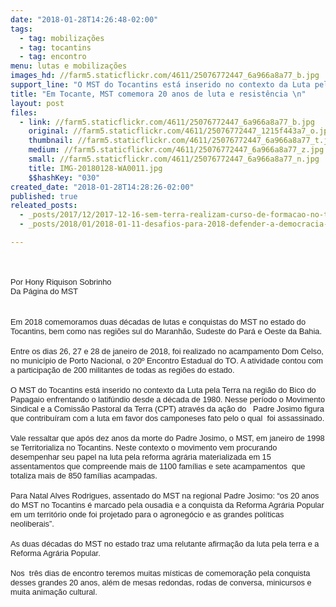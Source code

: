 ```yaml
---
date: "2018-01-28T14:26:48-02:00"
tags:
  - tag: mobilizações
  - tag: tocantins
  - tag: encontro
menu: lutas e mobilizações
images_hd: //farm5.staticflickr.com/4611/25076772447_6a966a8a77_b.jpg
support_line: "O MST do Tocantins está inserido no contexto da Luta pela Terra na região do Bico do Papagaio enfrentando o latifúndio desde a década de 1980\n"
title: "Em Tocante, MST comemora 20 anos de luta e resistência \n"
layout: post
files:
  - link: //farm5.staticflickr.com/4611/25076772447_6a966a8a77_b.jpg
    original: //farm5.staticflickr.com/4611/25076772447_1215f443a7_o.jpg
    thumbnail: //farm5.staticflickr.com/4611/25076772447_6a966a8a77_t.jpg
    medium: //farm5.staticflickr.com/4611/25076772447_6a966a8a77_z.jpg
    small: //farm5.staticflickr.com/4611/25076772447_6a966a8a77_n.jpg
    title: IMG-20180128-WA0011.jpg
    $$hashKey: "030"
created_date: "2018-01-28T14:28:26-02:00"
published: true
releated_posts:
  - _posts/2017/12/2017-12-16-sem-terra-realizam-curso-de-formacao-no-tocantins.md
  - _posts/2018/01/2018-01-11-desafios-para-2018-defender-a-democracia-lula-e-a-realizacao-do-congresso-do-povo.md

---
```

<p><br style="color: rgb(34, 34, 34); font-family: arial, sans-serif; font-size: 12.8px;" />
<br style="color: rgb(34, 34, 34); font-family: arial, sans-serif; font-size: 12.8px;" />
<span style="color: rgb(34, 34, 34); font-family: arial, sans-serif; font-size: 12.8px;">Por Hony Riquison Sobrinho</span><br style="color: rgb(34, 34, 34); font-family: arial, sans-serif; font-size: 12.8px;" />
<span style="color: rgb(34, 34, 34); font-family: arial, sans-serif; font-size: 12.8px;">Da P&aacute;gina do MST</span><br style="color: rgb(34, 34, 34); font-family: arial, sans-serif; font-size: 12.8px;" />
<br style="color: rgb(34, 34, 34); font-family: arial, sans-serif; font-size: 12.8px;" />
<br style="color: rgb(34, 34, 34); font-family: arial, sans-serif; font-size: 12.8px;" />
<span style="color: rgb(34, 34, 34); font-family: arial, sans-serif; font-size: 12.8px;">Em 2018 comemoramos duas d&eacute;cadas de lutas e conquistas do MST no estado do Tocantins, bem como nas regi&otilde;es sul do Maranh&atilde;o, Sudeste do Par&aacute; e Oeste da Bahia.</span><br style="color: rgb(34, 34, 34); font-family: arial, sans-serif; font-size: 12.8px;" />
<br style="color: rgb(34, 34, 34); font-family: arial, sans-serif; font-size: 12.8px;" />
<span style="color: rgb(34, 34, 34); font-family: arial, sans-serif; font-size: 12.8px;">Entre os dias 26, 27 e 28 de janeiro de 2018, foi realizado no acampamento Dom Celso, no munic&iacute;pio de Porto Nacional, o 20&ordm; Encontro Estadual do TO. A atividade contou com a participa&ccedil;&atilde;o de 200 militantes de todas as regi&otilde;es do estado.</span><br style="color: rgb(34, 34, 34); font-family: arial, sans-serif; font-size: 12.8px;" />
<br style="color: rgb(34, 34, 34); font-family: arial, sans-serif; font-size: 12.8px;" />
<span style="color: rgb(34, 34, 34); font-family: arial, sans-serif; font-size: 12.8px;">O MST do Tocantins est&aacute; inserido no contexto da Luta pela Terra na regi&atilde;o do Bico do Papagaio enfrentando o latif&uacute;ndio desde a d&eacute;cada de 1980. Nesse per&iacute;odo o Movimento Sindical e a Comiss&atilde;o Pastoral da Terra (CPT) atrav&eacute;s da a&ccedil;&atilde;o do&nbsp;&nbsp; Padre Josimo figura que contribu&iacute;ram com a luta em favor dos camponeses fato pelo o qual&nbsp; foi assassinado.</span><br style="color: rgb(34, 34, 34); font-family: arial, sans-serif; font-size: 12.8px;" />
<br style="color: rgb(34, 34, 34); font-family: arial, sans-serif; font-size: 12.8px;" />
<span style="color: rgb(34, 34, 34); font-family: arial, sans-serif; font-size: 12.8px;">Vale ressaltar que ap&oacute;s dez anos da morte do Padre Josimo, o MST, em janeiro de 1998 se Territorializa no Tocantins. Neste contexto o movimento vem procurando desempenhar seu papel na luta pela reforma agr&aacute;ria materializada em 15 assentamentos que compreende mais de 1100 fam&iacute;lias e sete acampamentos &nbsp;que totaliza mais de 850 fam&iacute;lias acampadas.</span><br style="color: rgb(34, 34, 34); font-family: arial, sans-serif; font-size: 12.8px;" />
<br style="color: rgb(34, 34, 34); font-family: arial, sans-serif; font-size: 12.8px;" />
<span style="color: rgb(34, 34, 34); font-family: arial, sans-serif; font-size: 12.8px;">Para Natal Alves Rodrigues, assentado do MST na regional Padre Josimo: &ldquo;os 20 anos do MST no Tocantins &eacute; marcado pela ousadia e a conquista da Reforma Agr&aacute;ria Popular em um territ&oacute;rio onde foi projetado para o agroneg&oacute;cio e as grandes pol&iacute;ticas neoliberais&rdquo;.</span><br style="color: rgb(34, 34, 34); font-family: arial, sans-serif; font-size: 12.8px;" />
<br style="color: rgb(34, 34, 34); font-family: arial, sans-serif; font-size: 12.8px;" />
<span style="color: rgb(34, 34, 34); font-family: arial, sans-serif; font-size: 12.8px;">As duas d&eacute;cadas do MST no estado traz uma relutante afirma&ccedil;&atilde;o da luta pela terra e a Reforma Agr&aacute;ria Popular.&nbsp;</span><br style="color: rgb(34, 34, 34); font-family: arial, sans-serif; font-size: 12.8px;" />
<br style="color: rgb(34, 34, 34); font-family: arial, sans-serif; font-size: 12.8px;" />
<span style="color: rgb(34, 34, 34); font-family: arial, sans-serif; font-size: 12.8px;">Nos&nbsp; tr&ecirc;s dias de encontro teremos muitas m&iacute;sticas de comemora&ccedil;&atilde;o pela conquista desses grandes 20 anos, al&eacute;m de mesas redondas, rodas de conversa, minicursos e muita anima&ccedil;&atilde;o cultural.</span></p>
